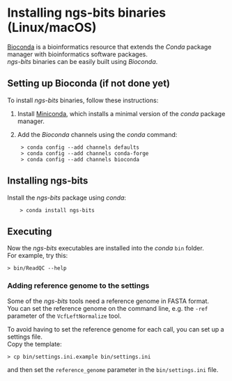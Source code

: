 
# Installing ngs-bits binaries (Linux/macOS)

[Bioconda](https://bioconda.github.io/) is a bioinformatics resource that extends the *Conda* package manager with bioinformatics software packages.  
*ngs-bits* binaries can be easily built using *Bioconda*.

## Setting up Bioconda (if not done yet)

To install *ngs-bits* binaries, follow these instructions:

1. Install [Miniconda](https://conda.io/miniconda.html), which installs a minimal version of the *conda* package manager.

2. Add the *Bioconda* channels using the *conda* command:
	
		> conda config --add channels defaults
		> conda config --add channels conda-forge
		> conda config --add channels bioconda

## Installing ngs-bits

Install the *ngs-bits* package using *conda*:

		> conda install ngs-bits


## Executing

Now the *ngs-bits* executables are installed into the *conda* `bin` folder.  
For example, try this:

	> bin/ReadQC --help


### Adding reference genome to the settings

Some of the *ngs-bits* tools need a reference genome in FASTA format.  
You can set the reference genome on the command line, e.g. the `-ref` parameter of the `VcfLeftNormalize` tool.

To avoid having to set the reference genome for each call, you can set up a settings file.  
Copy the template:

	> cp bin/settings.ini.example bin/settings.ini

and then set the `reference_genome` parameter in the `bin/settings.ini` file.  





